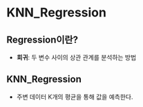 # KNN_Regression

## Regression이란?
- **회귀**: 두 변수 사이의 상관 관계를 분석하는 방법

## KNN_Regression
- 주변 데이터 K개의 평균을 통해 값을 예측한다.